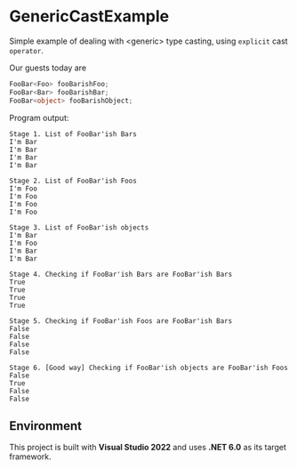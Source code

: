 # GenericCastExample

Simple example of dealing with \<generic> type casting, using `explicit` cast `operator`.

Our guests today are

```csharp
FooBar<Foo> fooBarishFoo;
FooBar<Bar> fooBarishBar;
FooBar<object> fooBarishObject;
```

Program output:

    Stage 1. List of FooBar'ish Bars
    I'm Bar
    I'm Bar
    I'm Bar
    I'm Bar

    Stage 2. List of FooBar'ish Foos
    I'm Foo
    I'm Foo
    I'm Foo
    I'm Foo

    Stage 3. List of FooBar'ish objects
    I'm Bar
    I'm Foo
    I'm Bar
    I'm Bar

    Stage 4. Checking if FooBar'ish Bars are FooBar'ish Bars
    True
    True
    True
    True

    Stage 5. Checking if FooBar'ish Foos are FooBar'ish Bars
    False
    False
    False
    False

    Stage 6. [Good way] Checking if FooBar'ish objects are FooBar'ish Foos
    False
    True
    False
    False

## Environment

This project is built with **Visual Studio 2022** and uses **.NET 6.0** as its target framework.
